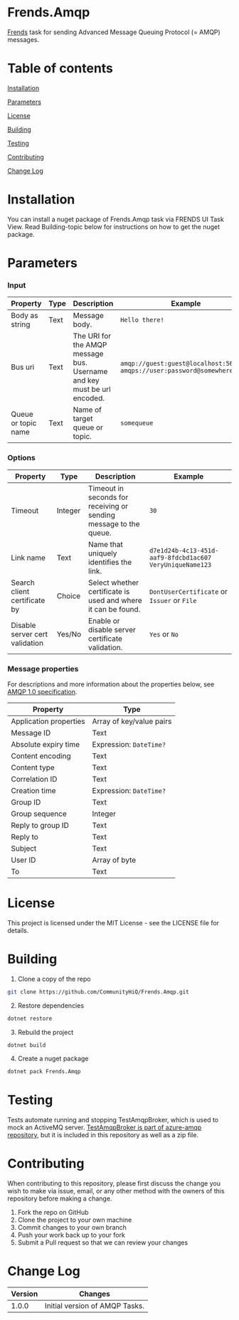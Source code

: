 # Frends.Amqp

[Frends](https://frends.com/) task for sending Advanced Message Queuing Protocol (= AMQP) messages.

# Table of contents

[Installation](#installation)

[Parameters](#Parameters)

[License](License)

[Building](#Building)

[Testing](#Testing)

[Contributing](#Contributing)

[Change Log](#Change-Log)


# Installation
You can install a nuget package of Frends.Amqp task via FRENDS UI Task View. Read Building-topic below for instructions on how to get the nuget package.


Parameters
=====

### Input


| Property          | Type                      | Description          | Example    |
|-------------------|---------------------------|----------------------|----------------------|
| Body as string | Text | Message body. | `Hello there!` |
| Bus uri     | Text                    | The URI for the AMQP message bus. Username and key must be url encoded.       |`amqp://guest:guest@localhost:5672` `amqps://user:password@somewhere:1234`|
| Queue or topic name | Text                    | Name of target queue or topic.        |`somequeue`|



### Options


| Property          | Type                      | Description          | Example    |
|-------------------|---------------------------|----------------------|----------------------|
| Timeout        | Integer        | Timeout in seconds for receiving or sending message to the queue. |`30`|
| Link name   | Text                    | Name that uniquely identifies the link. |`d7e1d24b-4c13-451d-aaf9-8fdcbd1ac607` `VeryUniqueName123`|
| Search client certificate by | Choice | Select whether certificate is used and where it can be found. |`DontUserCertificate` or `Issuer` or `File`|
| Disable server cert validation | Yes/No               | Enable or disable server certificate validation. |`Yes` or `No`|



### Message properties

For descriptions and more information about the properties below, see [AMQP 1.0 specification](https://www.amqp.org/sites/amqp.org/files/amqp.pdf).


| Property          | Type                      |
|-------------------|---------------------------|
| Application properties | Array of key/value pairs |
| Message ID | Text |
| Absolute expiry time | Expression: `DateTime?` |
| Content encoding | Text |
| Content type | Text |
| Correlation ID | Text |
| Creation time | Expression: `DateTime?` |
| Group ID | Text |
| Group sequence | Integer |
| Reply to group ID | Text |
| Reply to | Text |
| Subject | Text |
| User ID | Array of byte |
| To | Text |

# License

This project is licensed under the MIT License - see the LICENSE file for details.

# Building

1. Clone a copy of the repo

```bash
git clone https://github.com/CommunityHiQ/Frends.Amqp.git
```

2. Restore dependencies

```bash
dotnet restore
```

3. Rebuild the project

```bash
dotnet build
```

4. Create a nuget package

```bash
dotnet pack Frends.Amqp
```

# Testing

Tests automate running and stopping TestAmqpBroker, which is used to mock an ActiveMQ server. [TestAmqpBroker is part of azure-amqp repository](https://github.com/Azure/azure-amqp/tree/master/test/TestAmqpBroker), but it is included in this repository as well as a zip file.

# Contributing

When contributing to this repository, please first discuss the change you wish to make via issue, email, or any other method with the owners of this repository before making a change.

1. Fork the repo on GitHub
2. Clone the project to your own machine
3. Commit changes to your own branch
4. Push your work back up to your fork
5. Submit a Pull request so that we can review your changes

# Change Log

| Version             | Changes                 |
| ---------------------| ---------------------|
| 1.0.0 | Initial version of AMQP Tasks. |
